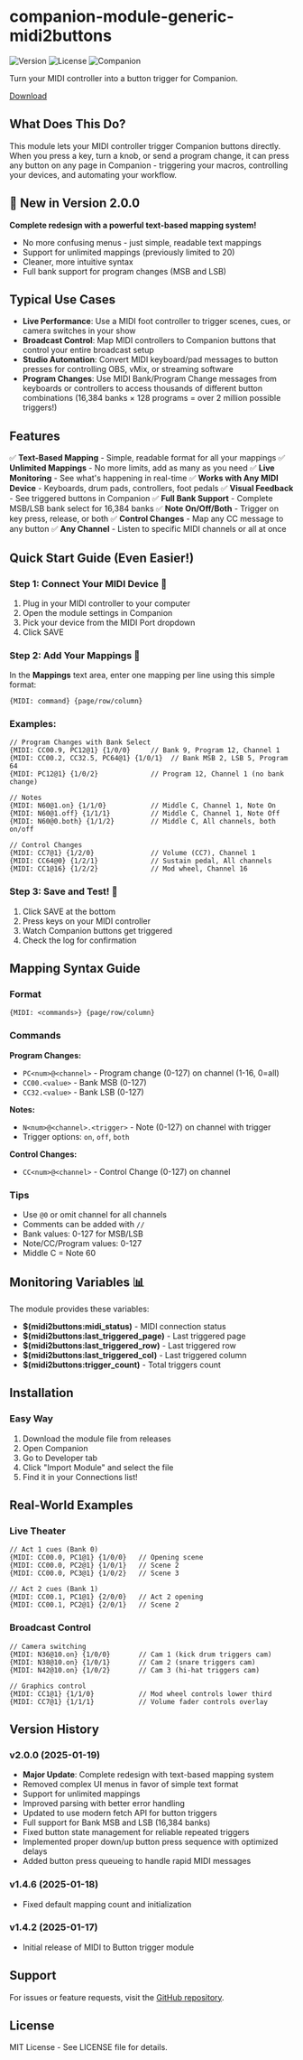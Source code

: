 # companion-module-generic-midi2buttons

![Version](https://img.shields.io/badge/version-2.0.0-blue)
![License](https://img.shields.io/badge/license-MIT-green)
![Companion](https://img.shields.io/badge/Companion-3.0+-orange)

Turn your MIDI controller into a button trigger for Companion.

[Download](https://github.com/bitfocus/companion-module-generic-midi2buttons/releases/latest)

## What Does This Do?

This module lets your MIDI controller trigger Companion buttons directly. When you press a key, turn a knob, or send a program change, it can press any button on any page in Companion - triggering your macros, controlling your devices, and automating your workflow.

## 🚀 New in Version 2.0.0

**Complete redesign with a powerful text-based mapping system!**

- No more confusing menus - just simple, readable text mappings
- Support for unlimited mappings (previously limited to 20)
- Cleaner, more intuitive syntax
- Full bank support for program changes (MSB and LSB)

## Typical Use Cases

- **Live Performance**: Use a MIDI foot controller to trigger scenes, cues, or camera switches in your show
- **Broadcast Control**: Map MIDI controllers to Companion buttons that control your entire broadcast setup
- **Studio Automation**: Convert MIDI keyboard/pad messages to button presses for controlling OBS, vMix, or streaming software
- **Program Changes**: Use MIDI Bank/Program Change messages from keyboards or controllers to access thousands of different button combinations (16,384 banks × 128 programs = over 2 million possible triggers!)

## Features

✅ **Text-Based Mapping** - Simple, readable format for all your mappings
✅ **Unlimited Mappings** - No more limits, add as many as you need
✅ **Live Monitoring** - See what's happening in real-time
✅ **Works with Any MIDI Device** - Keyboards, drum pads, controllers, foot pedals
✅ **Visual Feedback** - See triggered buttons in Companion
✅ **Full Bank Support** - Complete MSB/LSB bank select for 16,384 banks
✅ **Note On/Off/Both** - Trigger on key press, release, or both
✅ **Control Changes** - Map any CC message to any button
✅ **Any Channel** - Listen to specific MIDI channels or all at once

## Quick Start Guide (Even Easier!)

### Step 1: Connect Your MIDI Device 🎹

1. Plug in your MIDI controller to your computer
2. Open the module settings in Companion
3. Pick your device from the MIDI Port dropdown
4. Click SAVE

### Step 2: Add Your Mappings 📝

In the **Mappings** text area, enter one mapping per line using this simple format:

```
{MIDI: command} {page/row/column}
```

### Examples:

```
// Program Changes with Bank Select
{MIDI: CC00.9, PC12@1} {1/0/0}     // Bank 9, Program 12, Channel 1
{MIDI: CC00.2, CC32.5, PC64@1} {1/0/1}  // Bank MSB 2, LSB 5, Program 64
{MIDI: PC12@1} {1/0/2}             // Program 12, Channel 1 (no bank change)

// Notes
{MIDI: N60@1.on} {1/1/0}           // Middle C, Channel 1, Note On
{MIDI: N60@1.off} {1/1/1}          // Middle C, Channel 1, Note Off
{MIDI: N60@0.both} {1/1/2}         // Middle C, All channels, both on/off

// Control Changes
{MIDI: CC7@1} {1/2/0}              // Volume (CC7), Channel 1
{MIDI: CC64@0} {1/2/1}             // Sustain pedal, All channels
{MIDI: CC1@16} {1/2/2}             // Mod wheel, Channel 16
```

### Step 3: Save and Test! 🎉

1. Click SAVE at the bottom
2. Press keys on your MIDI controller
3. Watch Companion buttons get triggered
4. Check the log for confirmation

## Mapping Syntax Guide

### Format

`{MIDI: <commands>} {page/row/column}`

### Commands

**Program Changes:**

- `PC<num>@<channel>` - Program change (0-127) on channel (1-16, 0=all)
- `CC00.<value>` - Bank MSB (0-127)
- `CC32.<value>` - Bank LSB (0-127)

**Notes:**

- `N<num>@<channel>.<trigger>` - Note (0-127) on channel with trigger
- Trigger options: `on`, `off`, `both`

**Control Changes:**

- `CC<num>@<channel>` - Control Change (0-127) on channel

### Tips

- Use `@0` or omit channel for all channels
- Comments can be added with `//`
- Bank values: 0-127 for MSB/LSB
- Note/CC/Program values: 0-127
- Middle C = Note 60

## Monitoring Variables 📊

The module provides these variables:

- **$(midi2buttons:midi_status)** - MIDI connection status
- **$(midi2buttons:last_triggered_page)** - Last triggered page
- **$(midi2buttons:last_triggered_row)** - Last triggered row
- **$(midi2buttons:last_triggered_col)** - Last triggered column
- **$(midi2buttons:trigger_count)** - Total triggers count

## Installation

### Easy Way

1. Download the module file from releases
2. Open Companion
3. Go to Developer tab
4. Click "Import Module" and select the file
5. Find it in your Connections list!

## Real-World Examples

### Live Theater

```
// Act 1 cues (Bank 0)
{MIDI: CC00.0, PC1@1} {1/0/0}   // Opening scene
{MIDI: CC00.0, PC2@1} {1/0/1}   // Scene 2
{MIDI: CC00.0, PC3@1} {1/0/2}   // Scene 3

// Act 2 cues (Bank 1)
{MIDI: CC00.1, PC1@1} {2/0/0}   // Act 2 opening
{MIDI: CC00.1, PC2@1} {2/0/1}   // Scene 2
```

### Broadcast Control

```
// Camera switching
{MIDI: N36@10.on} {1/0/0}       // Cam 1 (kick drum triggers cam)
{MIDI: N38@10.on} {1/0/1}       // Cam 2 (snare triggers cam)
{MIDI: N42@10.on} {1/0/2}       // Cam 3 (hi-hat triggers cam)

// Graphics control
{MIDI: CC1@1} {1/1/0}           // Mod wheel controls lower third
{MIDI: CC7@1} {1/1/1}           // Volume fader controls overlay
```

## Version History

### v2.0.0 (2025-01-19)

- **Major Update**: Complete redesign with text-based mapping system
- Removed complex UI menus in favor of simple text format
- Support for unlimited mappings
- Improved parsing with better error handling
- Updated to use modern fetch API for button triggers
- Full support for Bank MSB and LSB (16,384 banks)
- Fixed button state management for reliable repeated triggers
- Implemented proper down/up button press sequence with optimized delays
- Added button press queueing to handle rapid MIDI messages

### v1.4.6 (2025-01-18)

- Fixed default mapping count and initialization

### v1.4.2 (2025-01-17)

- Initial release of MIDI to Button trigger module

## Support

For issues or feature requests, visit the [GitHub repository](https://github.com/bitfocus/companion-module-generic-midi2buttons).

## License

MIT License - See LICENSE file for details.
